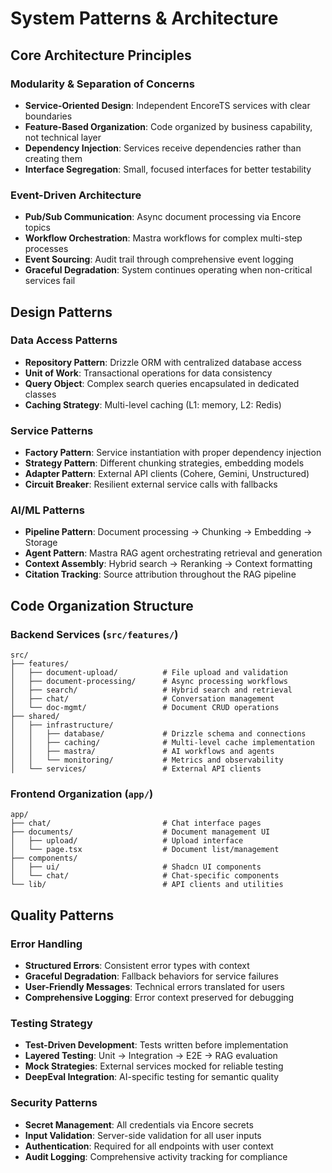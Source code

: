 # System Patterns & Architecture

## Core Architecture Principles

### Modularity & Separation of Concerns
- **Service-Oriented Design**: Independent EncoreTS services with clear boundaries
- **Feature-Based Organization**: Code organized by business capability, not technical layer
- **Dependency Injection**: Services receive dependencies rather than creating them
- **Interface Segregation**: Small, focused interfaces for better testability

### Event-Driven Architecture
- **Pub/Sub Communication**: Async document processing via Encore topics
- **Workflow Orchestration**: Mastra workflows for complex multi-step processes
- **Event Sourcing**: Audit trail through comprehensive event logging
- **Graceful Degradation**: System continues operating when non-critical services fail

## Design Patterns

### Data Access Patterns
- **Repository Pattern**: Drizzle ORM with centralized database access
- **Unit of Work**: Transactional operations for data consistency
- **Query Object**: Complex search queries encapsulated in dedicated classes
- **Caching Strategy**: Multi-level caching (L1: memory, L2: Redis)

### Service Patterns
- **Factory Pattern**: Service instantiation with proper dependency injection
- **Strategy Pattern**: Different chunking strategies, embedding models
- **Adapter Pattern**: External API clients (Cohere, Gemini, Unstructured)
- **Circuit Breaker**: Resilient external service calls with fallbacks

### AI/ML Patterns
- **Pipeline Pattern**: Document processing → Chunking → Embedding → Storage
- **Agent Pattern**: Mastra RAG agent orchestrating retrieval and generation
- **Context Assembly**: Hybrid search → Reranking → Context formatting
- **Citation Tracking**: Source attribution throughout the RAG pipeline

## Code Organization Structure

### Backend Services (`src/features/`)
```
src/
├── features/
│   ├── document-upload/          # File upload and validation
│   ├── document-processing/      # Async processing workflows
│   ├── search/                   # Hybrid search and retrieval
│   ├── chat/                     # Conversation management
│   └── doc-mgmt/                 # Document CRUD operations
├── shared/
│   ├── infrastructure/
│   │   ├── database/             # Drizzle schema and connections
│   │   ├── caching/              # Multi-level cache implementation
│   │   ├── mastra/               # AI workflows and agents
│   │   └── monitoring/           # Metrics and observability
│   └── services/                 # External API clients
```

### Frontend Organization (`app/`)
```
app/
├── chat/                         # Chat interface pages
├── documents/                    # Document management UI
│   ├── upload/                   # Upload interface
│   └── page.tsx                  # Document list/management
├── components/
│   ├── ui/                       # Shadcn UI components
│   └── chat/                     # Chat-specific components
└── lib/                          # API clients and utilities
```

## Quality Patterns

### Error Handling
- **Structured Errors**: Consistent error types with context
- **Graceful Degradation**: Fallback behaviors for service failures
- **User-Friendly Messages**: Technical errors translated for users
- **Comprehensive Logging**: Error context preserved for debugging

### Testing Strategy
- **Test-Driven Development**: Tests written before implementation
- **Layered Testing**: Unit → Integration → E2E → RAG evaluation
- **Mock Strategies**: External services mocked for reliable testing
- **DeepEval Integration**: AI-specific testing for semantic quality

### Security Patterns
- **Secret Management**: All credentials via Encore secrets
- **Input Validation**: Server-side validation for all user inputs
- **Authentication**: Required for all endpoints with user context
- **Audit Logging**: Comprehensive activity tracking for compliance
